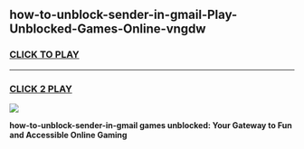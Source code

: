 
## how-to-unblock-sender-in-gmail-Play-Unblocked-Games-Online-vngdw
<h3>
<a href="https://premium76.site?title=how-to-unblock-sender-in-gmail&ref=25A">CLICK TO PLAY</a></h3>
<hr>

<h3>
<a href="https://premium76.site?title=how-to-unblock-sender-in-gmail&ref=25A">CLICK 2 PLAY</a>
  
</h3>

<a href="https://premium76.site?title=how-to-unblock-sender-in-gmail&ref=25A"><img src="https://clearcache.store/games.png"></a>


**how-to-unblock-sender-in-gmail games unblocked: Your Gateway to Fun and Accessible Online Gaming**
